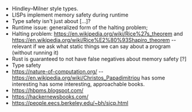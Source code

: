 

- Hindley–Milner  style types.
- LISPs implement memory safety during runtime
- Type safety isn't just about  [...]?
- Runtime issue: generalized form of the halting problem; 
- Halting problem: https://en.wikipedia.org/wiki/Rice%27s_theorem and https://en.wikipedia.org/wiki/Rice%E2%80%93Shapiro_theorem -- relevant if we ask what static things we can say about a program (without running it)
- Rust is guaranteed to not have false negatives about memory safety [?]
- Type safety 
- https://nature-of-computation.org/ -- https://en.wikipedia.org/wiki/Christos_Papadimitriou has some interesting has some interesting, approachable books. 
- https://hbpms.blogspot.com/
- https://hackernewsbooks.com/
- https://people.eecs.berkeley.edu/~bh/sicp.html
